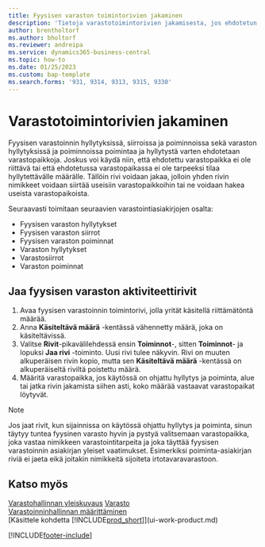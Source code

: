 ```yaml
---
title: Fyysisen varaston toimintorivien jakaminen
description: 'Tietoja varastotoimintorivien jakamisesta, jos ehdotetun varastopaikan käytettävissä oleva kapasiteetti ei riitä.'
author: brentholtorf
ms.author: bholtorf
ms.reviewer: andreipa
ms.service: dynamics365-business-central
ms.topic: how-to
ms.date: 01/25/2023
ms.custom: bap-template
ms.search.forms: '931, 9314, 9313, 9315, 9330'
---
```

# <a name="split-warehouse-activity-lines" />Varastotoimintorivien jakaminen

Fyysisen varastoinnin hyllytyksissä, siirroissa ja poiminnoissa sekä varaston hyllytyksissä ja poiminnoissa poimintaa ja hyllytystä varten ehdotetaan varastopaikkoja. Joskus voi käydä niin, että ehdotettu varastopaikka ei ole riittävä tai että ehdotetussa varastopaikassa ei ole tarpeeksi tilaa hyllytettävälle määrälle. Tällöin rivi voidaan jakaa, jolloin yhden rivin nimikkeet voidaan siirtää useisiin varastopaikkoihin tai ne voidaan hakea useista varastopaikoista.  

Seuraavasti toimitaan seuraavien varastointiasiakirjojen osalta:

* Fyysisen varaston hyllytykset
* Fyysisen varaston siirrot
* Fyysisen varaston poiminnat
* Varaston hyllytykset
* Varastosiirrot
* Varaston poiminnat  

## <a name="to-split-warehouse-activity-lines" />Jaa fyysisen varaston aktiviteettirivit

1. Avaa fyysisen varastoinnin toimintorivi, jolla yrität käsitellä riittämätöntä määrää.  
2. Anna **Käsiteltävä määrä** -kentässä vähennetty määrä, joka on käsiteltävissä.  
3. Valitse **Rivit**-pikavälilehdessä ensin **Toiminnot**-, sitten **Toiminnot**- ja lopuksi **Jaa rivi** -toiminto. Uusi rivi tulee näkyvin. Rivi on muuten alkuperäisen rivin kopio, mutta sen **Käsiteltävä määrä** -kentässä on alkuperäiseltä riviltä poistettu määrä.  
4. Määritä varastopaikka, jos käytössä on ohjattu hyllytys ja poiminta, alue tai jatka rivin jakamista siihen asti, koko määrää vastaavat varastopaikat löytyvät.  

> [!NOTE]  
> Jos jaat rivit, kun sijainnissa on käytössä ohjattu hyllytys ja poiminta, sinun täytyy tuntea fyysinen varasto hyvin ja pystyä valitsemaan varastopaikka, joka vastaa nimikkeen varastointitarpeita ja joka täyttää fyysisen varastoinnin asiakirjan yleiset vaatimukset. Esimerkiksi poiminta-asiakirjan riviä ei jaeta eikä joitakin nimikkeitä sijoiteta irtotavaravarastoon.  

## <a name="see-also" />Katso myös

[Varastohallinnan yleiskuvaus](design-details-warehouse-management.md)
[Varasto](inventory-manage-inventory.md)  
[Varastoinninhallinnan määrittäminen](warehouse-setup-warehouse.md)  
[Käsittele kohdetta [!INCLUDE[prod_short](includes/prod_short.md)]](ui-work-product.md)


[!INCLUDE[footer-include](includes/footer-banner.md)]
